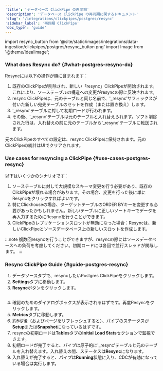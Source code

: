 ```yaml
---
'title': 'データベース ClickPipe の再同期'
'description': 'データベース ClickPipe の再同期に関するドキュメント'
'slug': '/integrations/clickpipes/postgres/resync'
'sidebar_label': '再同期 ClickPipe'
'doc_type': 'guide'
---
```


import resync_button from '@site/static/images/integrations/data-ingestion/clickpipes/postgres/resync_button.png'
import Image from '@theme/IdealImage';

### What does Resync do? {#what-postgres-resync-do}

Resyncには以下の操作が順に含まれます：
1. 既存のClickPipeが削除され、新しい「resync」ClickPipeが開始されます。これにより、ソーステーブルの構造への変更がresyncの際に反映されます。
2. resync ClickPipeは、元のテーブルと同じ名前で、'_resync'サフィックスが付いた新しい宛先テーブルのセットを作成（または置き換え）します。
3. '_resync'テーブルに対して初期ロードが行われます。
4. その後、'_resync'テーブルは元のテーブルと入れ替えられます。ソフト削除された行は、入れ替えの前に元のテーブルから'_resync'テーブルに転送されます。

元のClickPipeのすべての設定は、resync ClickPipeに保持されます。元のClickPipeの統計はUIでクリアされます。

### Use cases for resyncing a ClickPipe {#use-cases-postgres-resync}

以下はいくつかのシナリオです：

1. ソーステーブルに対して大規模なスキーマ変更を行う必要があり、既存のClickPipeが壊れる場合があります。その場合、変更を行った後に単にResyncをクリックすればよいです。
2. 特にClickhouseの場合、ターゲットテーブルのORDER BYキーを変更する必要があったかもしれません。新しいテーブルに正しいソートキーでデータを再入力するためにResyncを行うことができます。
3. ClickPipeのレプリケーションスロットが無効になった場合：Resyncは、新しいClickPipeとソースデータベース上の新しいスロットを作成します。

:::note
複数回resyncを行うことができますが、resyncの際にはソースデータベースへの負荷を考慮してください。初期ロードには各回で並行スレッドが関与します。
:::

### Resync ClickPipe Guide {#guide-postgres-resync}

1. データソースタブで、resyncしたいPostgres ClickPipeをクリックします。
2. **Settings**タブに移動します。
3. **Resync**ボタンをクリックします。

<Image img={resync_button} border size="md"/>

4. 確認のためのダイアログボックスが表示されるはずです。再度Resyncをクリックします。
5. **Metrics**タブに移動します。
6. 約5秒後（およびページをリフレッシュすると）、パイプのステータスが**Setup**または**Snapshot**になっているはずです。
7. resyncの初期ロードは**Tables**タブの**Initial Load Stats**セクションで監視できます。
8. 初期ロードが完了すると、パイプは原子的に'_resync'テーブルと元のテーブルを入れ替えます。入れ替えの間、ステータスは**Resync**になります。
9. 入れ替えが完了すると、パイプは**Running**状態に入り、CDCが有効になっている場合は実行します。
